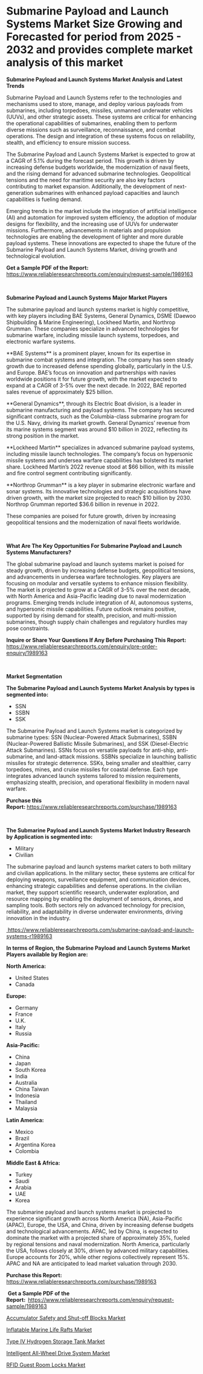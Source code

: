 <p><h1>Submarine Payload and Launch Systems Market Size Growing and Forecasted for period from 2025 - 2032 and provides complete market analysis of this market</h1></p><p><strong>Submarine Payload and Launch Systems Market Analysis and Latest Trends</strong></p>
<p><p>Submarine Payload and Launch Systems refer to the technologies and mechanisms used to store, manage, and deploy various payloads from submarines, including torpedoes, missiles, unmanned underwater vehicles (UUVs), and other strategic assets. These systems are critical for enhancing the operational capabilities of submarines, enabling them to perform diverse missions such as surveillance, reconnaissance, and combat operations. The design and integration of these systems focus on reliability, stealth, and efficiency to ensure mission success.</p><p>The Submarine Payload and Launch Systems Market is expected to grow at a CAGR of 5.1% during the forecast period. This growth is driven by increasing defense budgets worldwide, the modernization of naval fleets, and the rising demand for advanced submarine technologies. Geopolitical tensions and the need for maritime security are also key factors contributing to market expansion. Additionally, the development of next-generation submarines with enhanced payload capacities and launch capabilities is fueling demand.</p><p>Emerging trends in the market include the integration of artificial intelligence (AI) and automation for improved system efficiency, the adoption of modular designs for flexibility, and the increasing use of UUVs for underwater missions. Furthermore, advancements in materials and propulsion technologies are enabling the development of lighter and more durable payload systems. These innovations are expected to shape the future of the Submarine Payload and Launch Systems Market, driving growth and technological evolution.</p></p>
<p><strong>Get a Sample PDF of the Report:&nbsp;</strong> <a href="https://www.reliableresearchreports.com/enquiry/request-sample/1989163?utm_campaign=11&utm_medium=2&utm_source=Github&utm_content=ia&utm_term=24012025&utm_id=submarine-payload-and-launch-systems">https://www.reliableresearchreports.com/enquiry/request-sample/1989163</a></p>
<p>&nbsp;</p>
<p><strong>Submarine Payload and Launch Systems Major Market Players</strong></p>
<p><p>The submarine payload and launch systems market is highly competitive, with key players including BAE Systems, General Dynamics, DSME (Daewoo Shipbuilding & Marine Engineering), Lockheed Martin, and Northrop Grumman. These companies specialize in advanced technologies for submarine warfare, including missile launch systems, torpedoes, and electronic warfare systems.</p><p>**BAE Systems** is a prominent player, known for its expertise in submarine combat systems and integration. The company has seen steady growth due to increased defense spending globally, particularly in the U.S. and Europe. BAE’s focus on innovation and partnerships with navies worldwide positions it for future growth, with the market expected to expand at a CAGR of 3-5% over the next decade. In 2022, BAE reported sales revenue of approximately $25 billion.</p><p>**General Dynamics**, through its Electric Boat division, is a leader in submarine manufacturing and payload systems. The company has secured significant contracts, such as the Columbia-class submarine program for the U.S. Navy, driving its market growth. General Dynamics’ revenue from its marine systems segment was around $10 billion in 2022, reflecting its strong position in the market.</p><p>**Lockheed Martin** specializes in advanced submarine payload systems, including missile launch technologies. The company’s focus on hypersonic missile systems and undersea warfare capabilities has bolstered its market share. Lockheed Martin’s 2022 revenue stood at $66 billion, with its missile and fire control segment contributing significantly.</p><p>**Northrop Grumman** is a key player in submarine electronic warfare and sonar systems. Its innovative technologies and strategic acquisitions have driven growth, with the market size projected to reach $10 billion by 2030. Northrop Grumman reported $36.6 billion in revenue in 2022.</p><p>These companies are poised for future growth, driven by increasing geopolitical tensions and the modernization of naval fleets worldwide.</p></p>
<p>&nbsp;</p>
<p><strong>What Are The Key Opportunities For Submarine Payload and Launch Systems Manufacturers?</strong></p>
<p><p>The global submarine payload and launch systems market is poised for steady growth, driven by increasing defense budgets, geopolitical tensions, and advancements in undersea warfare technologies. Key players are focusing on modular and versatile systems to enhance mission flexibility. The market is projected to grow at a CAGR of 3-5% over the next decade, with North America and Asia-Pacific leading due to naval modernization programs. Emerging trends include integration of AI, autonomous systems, and hypersonic missile capabilities. Future outlook remains positive, supported by rising demand for stealth, precision, and multi-mission submarines, though supply chain challenges and regulatory hurdles may pose constraints.</p></p>
<p><strong>Inquire or Share Your Questions If Any Before Purchasing This Report:</strong> <a href="https://www.reliableresearchreports.com/enquiry/pre-order-enquiry/1989163?utm_campaign=11&utm_medium=2&utm_source=Github&utm_content=ia&utm_term=24012025&utm_id=submarine-payload-and-launch-systems">https://www.reliableresearchreports.com/enquiry/pre-order-enquiry/1989163</a></p>
<p>&nbsp;</p>
<p><strong>Market Segmentation</strong></p>
<p><strong>The Submarine Payload and Launch Systems Market Analysis by types is segmented into:</strong></p>
<p><ul><li>SSN</li><li>SSBN</li><li>SSK</li></ul></p>
<p><p>The Submarine Payload and Launch Systems market is categorized by submarine types: SSN (Nuclear-Powered Attack Submarines), SSBN (Nuclear-Powered Ballistic Missile Submarines), and SSK (Diesel-Electric Attack Submarines). SSNs focus on versatile payloads for anti-ship, anti-submarine, and land-attack missions. SSBNs specialize in launching ballistic missiles for strategic deterrence. SSKs, being smaller and stealthier, carry torpedoes, mines, and cruise missiles for coastal defense. Each type integrates advanced launch systems tailored to mission requirements, emphasizing stealth, precision, and operational flexibility in modern naval warfare.</p></p>
<p><strong>Purchase this Report:&nbsp;</strong><a href="https://www.reliableresearchreports.com/purchase/1989163?utm_campaign=11&utm_medium=2&utm_source=Github&utm_content=ia&utm_term=24012025&utm_id=submarine-payload-and-launch-systems">https://www.reliableresearchreports.com/purchase/1989163</a></p>
<p>&nbsp;</p>
<p><strong>The Submarine Payload and Launch Systems Market Industry Research by Application is segmented into:</strong></p>
<p><ul><li>Military</li><li>Civilian</li></ul></p>
<p><p>The submarine payload and launch systems market caters to both military and civilian applications. In the military sector, these systems are critical for deploying weapons, surveillance equipment, and communication devices, enhancing strategic capabilities and defense operations. In the civilian market, they support scientific research, underwater exploration, and resource mapping by enabling the deployment of sensors, drones, and sampling tools. Both sectors rely on advanced technology for precision, reliability, and adaptability in diverse underwater environments, driving innovation in the industry.</p></p>
<p><a href="https://www.reliableresearchreports.com/submarine-payload-and-launch-systems-r1989163?utm_campaign=11&utm_medium=2&utm_source=Github&utm_content=ia&utm_term=24012025&utm_id=submarine-payload-and-launch-systems">&nbsp;https://www.reliableresearchreports.com/submarine-payload-and-launch-systems-r1989163</a></p>
<p><strong>In terms of Region, the Submarine Payload and Launch Systems Market Players available by Region are:</strong></p>
<p>
    <p> <strong> North America: </strong>
        <ul>
            <li>United States</li>
            <li>Canada</li>
        </ul>
        </p> 
    <p> <strong> Europe: </strong>
        <ul>
            <li>Germany</li>
            <li>France</li>
            <li>U.K.</li>
            <li>Italy</li>
            <li>Russia</li>
        </ul>
        </p> 
    <p> <strong> Asia-Pacific: </strong>
        <ul>
            <li>China</li>
            <li>Japan</li>
            <li>South Korea</li>
            <li>India</li>
            <li>Australia</li>
            <li>China Taiwan</li>
            <li>Indonesia</li>
            <li>Thailand</li>
            <li>Malaysia</li>
        </ul>
        </p> 
    <p> <strong> Latin America: </strong>
        <ul>
            <li>Mexico</li>
            <li>Brazil</li>
            <li>Argentina Korea</li>
            <li>Colombia</li>
        </ul>
        </p> 
    <p> <strong> Middle East & Africa: </strong>
        <ul>
            <li>Turkey</li>
            <li>Saudi</li>
            <li>Arabia</li>
            <li>UAE</li>
            <li>Korea</li>
        </ul>
    </p>
    </p>
<p><p>The submarine payload and launch systems market is projected to experience significant growth across North America (NA), Asia-Pacific (APAC), Europe, the USA, and China, driven by increasing defense budgets and technological advancements. APAC, led by China, is expected to dominate the market with a projected share of approximately 35%, fueled by regional tensions and naval modernization. North America, particularly the USA, follows closely at 30%, driven by advanced military capabilities. Europe accounts for 20%, while other regions collectively represent 15%. APAC and NA are anticipated to lead market valuation through 2030.</p></p>
<p><strong>Purchase this Report: </strong><a href="https://www.reliableresearchreports.com/purchase/1989163?utm_campaign=11&utm_medium=2&utm_source=Github&utm_content=ia&utm_term=24012025&utm_id=submarine-payload-and-launch-systems">https://www.reliableresearchreports.com/purchase/1989163</a></p>
<p>&nbsp;<strong>Get a Sample PDF of the Report:&nbsp;&nbsp;</strong><a href="https://www.reliableresearchreports.com/enquiry/request-sample/1989163?utm_campaign=11&utm_medium=2&utm_source=Github&utm_content=ia&utm_term=24012025&utm_id=submarine-payload-and-launch-systems">https://www.reliableresearchreports.com/enquiry/request-sample/1989163</a></p>
<p><strong></strong></p>
<p><p><a href="https://www.linkedin.com/pulse/analyzing-projected-cagr-66-accumulator-safety-shut-off-p7irf?utm_campaign=11&utm_medium=2&utm_source=Github&utm_content=ia&utm_term=24012025&utm_id=submarine-payload-and-launch-systems">Accumulator Safety and Shut-off Blocks Market</a></p><p><a href="https://github.com/ygfu6u/Market-Research-Report-List-1/blob/main/inflatable-marine-life-rafts-market.md?utm_campaign=11&utm_medium=2&utm_source=Github&utm_content=ia&utm_term=24012025&utm_id=submarine-payload-and-launch-systems">Inflatable Marine Life Rafts Market</a></p><p><a href="https://www.linkedin.com/pulse/competitive-landscape-type-iv-hydrogen-storage-tank-market-pz5yf?utm_campaign=11&utm_medium=2&utm_source=Github&utm_content=ia&utm_term=24012025&utm_id=submarine-payload-and-launch-systems">Type IV Hydrogen Storage Tank Market</a></p><p><a href="https://github.com/JubayerMia832/Market-Research-Report-List-1/blob/main/intelligent-all-wheel-drive-system-market.md?utm_campaign=11&utm_medium=2&utm_source=Github&utm_content=ia&utm_term=24012025&utm_id=submarine-payload-and-launch-systems">Intelligent All-Wheel Drive System Market</a></p><p><a href="https://www.linkedin.com/pulse/positive-outlook-rfid-guest-room-locks-market-trend-analysis-dmfof?utm_campaign=11&utm_medium=2&utm_source=Github&utm_content=ia&utm_term=24012025&utm_id=submarine-payload-and-launch-systems">RFID Guest Room Locks Market</a></p></p>